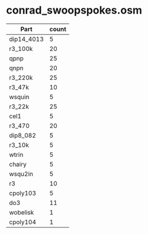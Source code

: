 conrad_swoopspokes.osm
==========
| **Part** | **count** |
|----------|-----------|
|dip14_4013|5| 
|r3_100k|20| 
|qpnp|25| 
|qnpn|20| 
|r3_220k|25| 
|r3_47k|10| 
|wsquin|5| 
|r3_22k|25| 
|cel1|5| 
|r3_470|20| 
|dip8_082|5| 
|r3_10k|5| 
|wtrin|5| 
|chairy|5| 
|wsqu2in|5| 
|r3|10| 
|cpoly103|5| 
|do3|11| 
|wobelisk|1| 
|cpoly104|1| 
